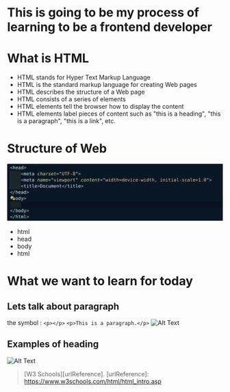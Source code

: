 # This is going to be my process of learning to be a frontend developer
# What is HTML
- HTML stands for Hyper Text Markup Language
- HTML is the standard markup language for creating Web pages
- HTML describes the structure of a Web page
- HTML consists of a series of elements
- HTML elements tell the browser how to display the content
- HTML elements label pieces of content such as "this is a heading", "this is a paragraph", "this is a link", etc.
# Structure  of Web
![Alt Text](img1.png)
- html
- head
- body
- html
# What we want to learn for today
## Lets talk about paragraph
the symbol : ```<p></p>```
```<p>This is a paragraph.</p>```
![Alt Text](paragraph.png)

## Examples of heading
![Alt Text](heading.png)


> [W3 Schools][urlReference].
[urlReference]: https://www.w3schools.com/html/html_intro.asp